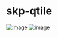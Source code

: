 # skp-qtile
![image](https://github.com/user-attachments/assets/dfe560b4-75e3-4fc7-8d03-5d235d0a8259)
![image](https://github.com/user-attachments/assets/07c5d148-b6a7-479d-bea4-dd786324051e)
